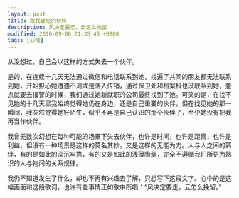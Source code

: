 ```yaml
---
layout: post
title: 致我曾经的伙伴
description: 风决定要走，云怎么挽留
modified: 2016-09-06 21:35:45 +0800
tags: [心情]
---
```


从没想过，自己会以这样的方式失去一个伙伴。

是的，在连续十几天无法通过微信和电话联系到她，找遍了共同的朋友都无法联系到她，开始担心她遭遇不测或是落入传销，通过保卫处和档案科也没联系到她，差点就要去报警的时候，我们通过她新就职的公司最终找到了她。可笑的是，在找不见她的十几天里我始终觉得她仍在身边，还是自己重要的伙伴，但在找见她的那一瞬间，我突然觉得她好陌生，似乎不再是自己认识的那个伙伴了，至少她没有把我再当作伙伴。

我曾无数次幻想在每种可能的场景下失去伙伴，也许是时间，也许是距离，也许是利益，但没有一种场景是这样的莫名其妙，又是这样的无能为力。人与人之间的羁绊，有的是如此的深沉牢靠，有的又是如此的浅薄脆弱，完全不遵循我们所更为熟识的人与物间的关系规律。

我仍不知道发生了什么，却也不再有兴趣去了解，只想写下这段文字。心中的是这幅画面和这段歌词，也许有些事情正如歌中所唱：“风决定要走，云怎么挽留。”
